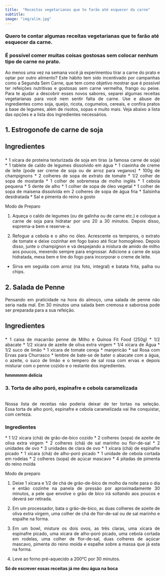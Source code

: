 ```yaml
---
title:  "Receitas vegetarianas que te farão até esquecer da carne"
subtitle:
image: "img/alim.jpg"
---
```

### Quero te contar algumas receitas vegetarianas que te farão até esquecer da carne.
### É possível comer muitas coisas gostosas sem colocar nenhum tipo de carne no prato.

<div style = "text-align: justify;">
Ao menos uma vez na semana você já experimentou tirar a carne do prato e optar por outro alimento? Este hábito tem sido incentivado por campanhas como a Segunda Sem Carne, que tem como objetivo mostrar que é possível ter refeições nutritivas e gostosas sem carne vermelha, frango ou peixe.
Para te ajudar a descobrir esses novos sabores, separei algumas receitas vegetarianas para você nem sentir falta de carne. Use e abuse de ingredientes como soja, queijo, ricota, cogumelos, cereais, e confira pratos a base de legumes, além de risotos, sopas e muito mais. Veja abaixo a lista das opções e a lista dos ingredientes necessários.
<div>


## 1. Estrogonofe de carne de soja <h2>


## Ingredientes <h3>


<div style = "text-align: justify;"> 
* 1 xícara de proteína texturizada de soja em tiras (a famosa carne de soja)
* 1 tablete de caldo de legumes dissolvido em água
* 1 ciaxinha de creme de leite (pode ser creme de soja ou de arroz para veganos)
* 100g de champignons
* 2 colheres de sopa de extrato de tomate
* 1/2 colher de sopa de mostarda
* 1 colher de sobremesa de molho inglês
* 1 cebola pequena
* 5 dente de alho
* 1 colher de sopa de óleo vegetal
* 1 colher de sopa de maisena dissolvida em 2 colheres de sopa de água fria
* Salsinha desidratada
* Sal e pimenta do reino a gosto

Modo de Preparo 

1. Aqueça o caldo de legumes (ou de galinha ou de carne etc.) e coloque a carne de soja para hidratar por uns 20 a 30 minutos. Depois disso, esprema-a bem e reserve-a.

2. Refogue a cebola e o alho no óleo. Acrescente os temperos, o extrato de tomate e deixe cozinhar em fogo baixo até ficar homogêneo. Depois disso, junte o champignon e vá despejando a mistura de amido de milho aos poucos, mexendo sempre para engrossar. Adicione a carne de soja hidratada, mexa bem e tire do fogo para incorporar o creme de leite.

* Sirva em seguida com arroz (na foto, integral) e batata frita, palha ou chips.
<div>


## 2. Salada de Penne <h4>


<div style = "text-align: justify;">
Pensando em praticidade na hora do almoço, uma salada de penne não seria nada mal. Em 30 minutos uma salada bem cremosa e saborosa pode ser preparada para a sua refeição.
<div>




## Ingredientes <h5>


<div style = "text-align: justify;"> 
* 1 caixa de macarrão penne de Milho e Quinoa Fit Food (250g)
* 1/2 abacate
* 1/2 xícara de azeite de oliva extra virgem
* 1/4 xícara de Água
* 1/2 suco de limão
* 1 xícara de tomate cereja
* manjericão
* sal Rosa com Ervas para Churrasco 
* lembre de bate-se de bater o abacate com a água, o azeite, o suco de limão e o tempero de sal rosa com ervas e depois misturar com o penne cozido e o restante dos ingredientes.


**hmmmmm delícia**

<div>



### 3. Torta de alho poró, espinafre e cebola caramelizada <h6>


<div style = "text-align: justify;"> 
Nossa lista de receitas não poderia deixar de ter tortas na seleção. Essa torta de alho poró, espinafre e cebola caramelizada vai lhe conquistar, com certeza.
<div> 



### Ingredientes <h7>

<div style = "text-align: justify;"> 
* 1 1/2 xícara (chá) de grão-de-bico cozido
* 2 colheres (sopa) de azeite de oliva extra virgem
* 2 colheres (chá) de sal marinho ou flor-de-sal
* 2 unidades de ovo
* 3 unidades de clara de ovo
* 1 xícara (chá) de espinafre picado
* 1 xícara (chá) de alho-poró picado
* 1 unidade de cebola cortada em rodelas
* 2 colheres (sopa) de açúcar mascavo
* 4 pitadas de pimenta do reino moída 

Modo de preparo

1. Deixe 1 xícara e 1/2 de chá de grão-de-bico de molho da noite para o dia e então cozinhe na panela de pressão por aproximadamente 30 minutos, a pele que envolve o grão de bico irá soltando aos poucos e deverá ser retirada.

2. Em um processador, bata o grão-de-bico, as duas colheres de azeite de oliva extra virgem, uma colher de chá de flor-de-sal ou de sal marinho e espalhe na forma.

3.  Em um bowl, misture os dois ovos, as três claras, uma xícara de espinafre picado, uma xícara de alho-poró picado, uma cebola cortada em rodelas, uma colher de flor-de-sal, duas colheres de açúcar mascavo, pimenta do reino moída e espalhe sobre a massa que já esta na forma.

4. Leve ao forno pré-aquecido a 200°C por 30 minutos. 

<div>


**Só de escrever essas receitas já me deu água na boca**
